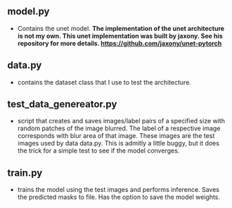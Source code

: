 ## model.py
*  Contains the unet model. **The implementation of the unet architecture is not my own.  This unet implementation was built by jaxony.  See his repository for more details. https://github.com/jaxony/unet-pytorch**

## data.py
* contains the dataset class that I use to test the architecture.

## test_data_genereator.py
* script that creates and saves images/label pairs of a specified size with random patches of the image blurred.  The label of a respective image corresponds with blur area of that image.  These images are the test images used by data data.py.  This is admitly a little buggy, but it does the trick for a simple test to see if the model converges.

## train.py
* trains the model using the test images and performs inference.  Saves the predicted masks to file.  Has the option to save the model weights.

